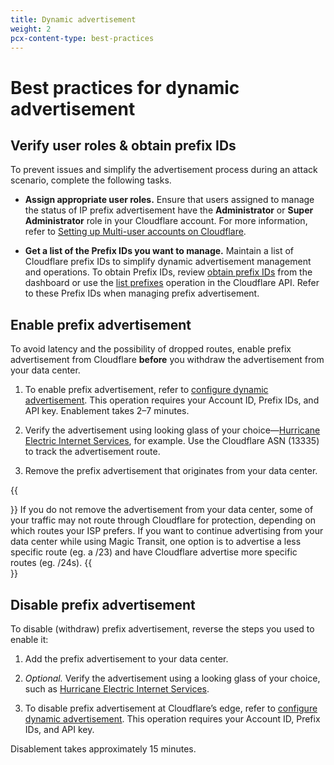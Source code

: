 ```yaml
---
title: Dynamic advertisement
weight: 2
pcx-content-type: best-practices
---
```


# Best practices for dynamic advertisement

## Verify user roles & obtain prefix IDs

To prevent issues and simplify the advertisement process during an attack scenario, complete the following tasks.

- **Assign appropriate user roles.** Ensure that users assigned to manage the status of IP prefix advertisement have the **Administrator** or **Super Administrator** role in your Cloudflare account. For more information, refer to [Setting up Multi-user accounts on Cloudflare](https://support.cloudflare.com/hc/articles/205065067#12345682).

- **Get a list of the Prefix IDs you want to manage.** Maintain a list of Cloudflare prefix IDs to simplify dynamic advertisement management and operations. To obtain Prefix IDs, review [obtain prefix IDs](/how-to/configure-dynamic-advertisement#obtain-prefix-ids) from the dashboard or use the [list prefixes](https://api.cloudflare.com/#ip-address-management-prefixes-list-prefixes) operation in the Cloudflare API. Refer to these Prefix IDs when managing prefix advertisement.

## Enable prefix advertisement

To avoid latency and the possibility of dropped routes, enable prefix advertisement from Cloudflare **before** you withdraw the advertisement from your data center.

1. To enable prefix advertisement, refer to [configure dynamic advertisement](/how-to/configure-dynamic-advertisement). This operation requires your Account ID, Prefix IDs, and API key. Enablement takes 2–7 minutes.

2. Verify the advertisement using looking glass of your choice—[Hurricane Electric Internet Services](https://lg.he.net/), for example. Use the Cloudflare ASN (13335) to track the advertisement route.

3. Remove the prefix advertisement that originates from your data center.

{{<Aside>}}
If you do not remove the advertisement from your data center, some of your traffic may not route through Cloudflare for protection, depending on which routes your ISP prefers. If you want to continue advertising from your data center while using Magic Transit, one option is to advertise a less specific route (eg. a /23) and have Cloudflare advertise more specific routes (eg. /24s).
{{</Aside>}}

## Disable prefix advertisement

To disable (withdraw) prefix advertisement, reverse the steps you used to enable it:

1. Add the prefix advertisement to your data center.

2. _Optional._ Verify the advertisement using a looking glass of your choice, such as [Hurricane Electric Internet Services](https://lg.he.net/).

3. To disable prefix advertisement at Cloudflare’s edge, refer to [configure dynamic advertisement](/how-to/configure-dynamic-advertisement). This operation requires your Account ID, Prefix IDs, and API key.

Disablement takes approximately 15 minutes.
